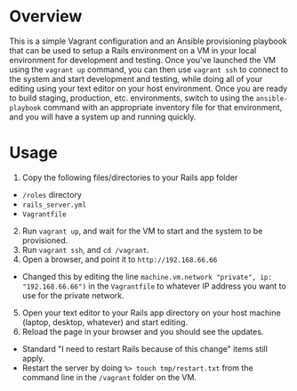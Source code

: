 # Overview
This is a simple Vagrant configuration and an Ansible provisioning playbook that can be used to setup a Rails environment on a VM in your local environment for development and testing.  Once you've launched the VM using the ```vagrant up``` command, you can then use ```vagrant ssh``` to connect to the system and start development and testing, while doing all of your editing using your text editor on your host environment.  Once you are ready to build staging, production, etc. environments, switch to using the ```ansible-playbook``` command with an appropriate inventory file for that environment, and you will have a system up and running quickly.

# Usage
1. Copy the following files/directories to your Rails app folder
  * ```/roles``` directory
  * ```rails_server.yml```
  * ```Vagrantfile```
2. Run ```vagrant up```, and wait for the VM to start and the system to be provisioned.
3. Run ```vagrant ssh```, and ```cd /vagrant```.
4. Open a browser, and point it to ```http://192.168.66.66```
  * Changed this by editing the line ```machine.vm.network "private", ip: "192.168.66.66")``` in the ```Vagrantfile``` to whatever IP address you want to use for the private network.
5. Open your text editor to your Rails app directory on your host machine (laptop, desktop, whatever) and start editing.
6. Reload the page in your browser and you should see the updates.
  * Standard "I need to restart Rails because of this change" items still apply.
  * Restart the server by doing ```%> touch tmp/restart.txt``` from the command line in the ```/vagrant``` folder on the VM.